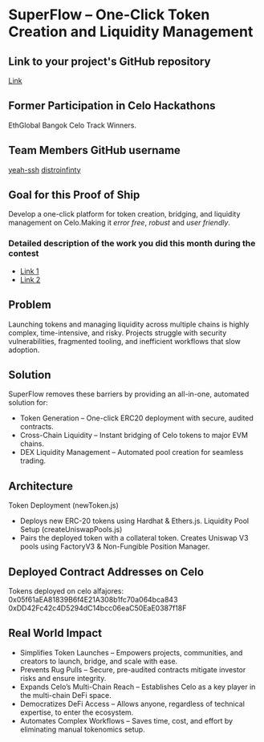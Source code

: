 
# SuperFlow – One-Click Token Creation and Liquidity Management

## Link to your project's GitHub repository 
[Link](https://github.com/distroinfinity/superflow)

## Former Participation in Celo Hackathons
EthGlobal Bangok Celo Track Winners.

## Team Members GitHub username

[yeah-ssh](https://github.com/yeah-ssh)
[distroinfinty](https://github.com/distroinfinity)

## Goal for this Proof of Ship

Develop a one-click platform for token creation, bridging, and liquidity management on Celo.Making it *error free*, *robust* and *user friendly*.

### Detailed description of the work you did this month during the contest

- [Link 1](https://github.com/distroinfinity/superflow/pull/17)
- [Link 2](https://github.com/distroinfinity/superflow/pull/14)

## Problem

Launching tokens and managing liquidity across multiple chains is highly complex, time-intensive, and risky. Projects struggle with security vulnerabilities, fragmented tooling, and inefficient workflows that slow adoption.

## Solution

SuperFlow removes these barriers by providing an all-in-one, automated solution for:

- Token Generation – One-click ERC20 deployment with secure, audited contracts.  
- Cross-Chain Liquidity – Instant bridging of Celo tokens to major EVM chains.  
- DEX Liquidity Management – Automated pool creation for seamless trading.  

## Architecture
Token Deployment (newToken.js)
- Deploys new ERC-20 tokens using Hardhat & Ethers.js.
Liquidity Pool Setup (createUniswapPools.js)
- Pairs the deployed token with a collateral token.
Creates Uniswap V3 pools using FactoryV3 & Non-Fungible Position Manager.

## Deployed Contract Addresses on Celo

Tokens deployed on celo alfajores:
0x05f61aEA81839B6f4E21A308b1fc70a064bca843
0xDD42Fc42c4D5294dC14bcc06eaC50EaE0387f18F

## Real World Impact

- Simplifies Token Launches – Empowers projects, communities, and creators to launch, bridge, and scale with ease.
- Prevents Rug Pulls – Secure, pre-audited contracts mitigate investor risks and ensure integrity.
- Expands Celo’s Multi-Chain Reach – Establishes Celo as a key player in the multi-chain DeFi space.
- Democratizes DeFi Access – Allows anyone, regardless of technical expertise, to enter the ecosystem.
- Automates Complex Workflows – Saves time, cost, and effort by eliminating manual tokenomics setup. 
